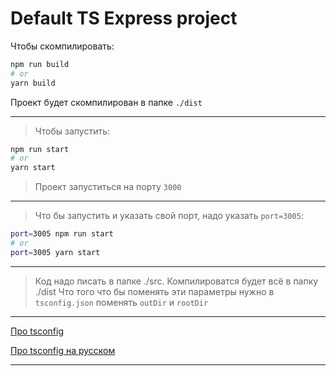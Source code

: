 # Default TS Express project

Чтобы скомпилировать:

```sh
npm run build
# or
yarn build
```
Проект будет скомпилирован в папке `./dist`

---

> Чтобы запустить: 
```sh
npm run start
# or
yarn start
```
> Проект запуститься на порту `3000`

---
> Что бы запустить и указать свой порт, надо указать `port=3005`:

```sh
port=3005 npm run start
# or
port=3005 yarn start
```
---

> Код надо писать в папке ./src. Компилироватся будет всё в папку ./dist
Что того что бы поменять эти параметры нужно в `tsconfig.json` поменять `outDir` и `rootDir`

---
[Про tsconfig](https://aka.ms/tsconfig.json)

[Про tsconfig на русском](https://gist.github.com/KRostyslav/82a25c469ffa6652825d58537ac6bc22)

---